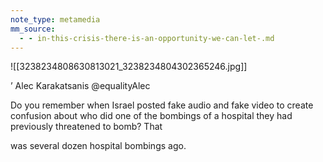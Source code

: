 ```yaml
---
note_type: metamedia
mm_source:
  - - in-this-crisis-there-is-an-opportunity-we-can-let-.md
---
```


![[3238234808630813021_3238234804302365246.jpg]]

’ Alec Karakatsanis
@equalityAlec

Do you remember when Israel posted
fake audio and fake video to create
confusion about who did one of the
bombings of a hospital they had
previously threatened to bomb? That

was several dozen hospital bombings
ago.

